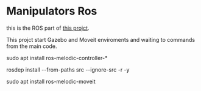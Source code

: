 # Manipulators Ros

this is the ROS part of [this projct](https://github.com/tamirmha/Master).

This projct start Gazebo and Moveit enviroments and waiting to commands from the main code.

sudo apt install ros-melodic-controller-*

rosdep install --from-paths src --ignore-src -r -y

sudo apt install ros-melodic-moveit

